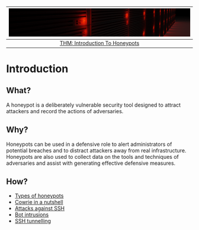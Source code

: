 | ![Introduction To Honeypots](../../_static/images/bannerhq.png)
|:--:|
| [THM: Introduction To Honeypots](https://tryhackme.com/room/introductiontohoneypots) |

# Introduction

## What?

A honeypot is a deliberately vulnerable security tool designed to attract attackers and record the actions of 
adversaries.

## Why?

Honeypots can be used in a defensive role to alert administrators of potential breaches and to distract attackers 
away from real infrastructure. Honeypots are also used to collect data on the tools and techniques of adversaries 
and assist with generating effective defensive measures.

## How?

* [Types of honeypots](types.md)
* [Cowrie in a nutshell](nutshell.md)
* [Attacks against SSH](ssh.md)
* [Bot intrusions](bots.md)
* [SSH tunnelling](tunnels.md)

